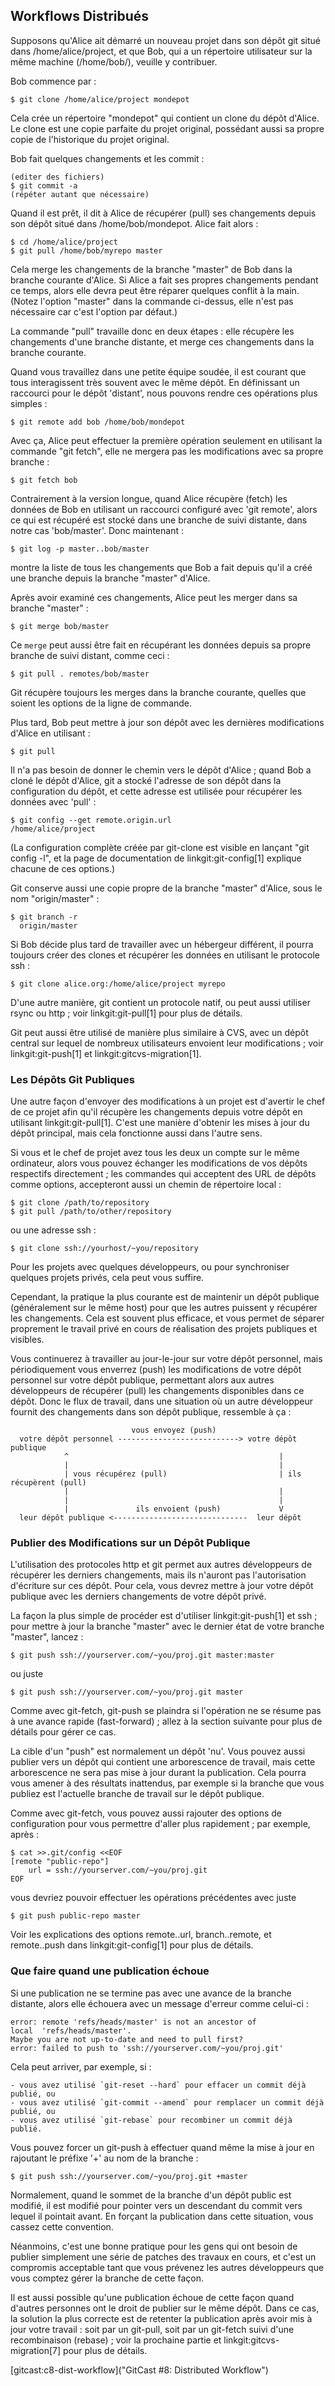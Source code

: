 ## Workflows Distribués ##

Supposons qu'Alice ait démarré un nouveau projet dans son dépôt git
situé dans /home/alice/project, et que Bob, qui a un répertoire
utilisateur sur la même machine (/home/bob/), veuille y
contribuer.

Bob commence par :

    $ git clone /home/alice/project mondepot

Cela crée un répertoire "mondepot" qui contient un clone du dépôt
d'Alice. Le clone est une copie parfaite du projet original,
possédant aussi sa propre copie de l'historique du projet original.

Bob fait quelques changements et les commit :

    (editer des fichiers)
    $ git commit -a
    (répéter autant que nécessaire)

Quand il est prêt, il dit à Alice de récupérer (pull) ses changements
depuis son dépôt situé dans /home/bob/mondepot. Alice fait alors :

    $ cd /home/alice/project
    $ git pull /home/bob/myrepo master

Cela merge les changements de la branche "master" de Bob dans la branche
courante d'Alice. Si Alice a fait ses propres changements pendant ce temps,
alors elle devra peut être réparer quelques conflit à la main. (Notez l'option
"master" dans la commande ci-dessus, elle n'est pas nécessaire car c'est
l'option par défaut.)

La commande "pull" travaille donc en deux étapes : elle récupère les changements
d'une branche distante, et merge ces changements dans la branche courante.

Quand vous travaillez dans une petite équipe soudée, il est courant
que tous interagissent très souvent avec le même dépôt. En définissant un
raccourci pour le dépôt 'distant', nous pouvons rendre ces opérations plus
simples :

    $ git remote add bob /home/bob/mondepot

Avec ça, Alice peut effectuer la première opération seulement en
utilisant la commande "git fetch", elle ne mergera pas les modifications
avec sa propre branche :

    $ git fetch bob

Contrairement à la version longue, quand Alice récupère (fetch) les
données de Bob en utilisant un raccourci configuré avec 'git remote',
alors ce qui est récupéré est stocké dans une branche de suivi distante,
dans notre cas 'bob/master'. Donc maintenant :

    $ git log -p master..bob/master

montre la liste de tous les changements que Bob a fait depuis qu'il a créé
une branche depuis la branche "master" d'Alice.

Après avoir examiné ces changements, Alice peut les merger dans sa branche
"master" :

    $ git merge bob/master

Ce `merge` peut aussi être fait en récupérant les données depuis
sa propre branche de suivi distant, comme ceci :

    $ git pull . remotes/bob/master

Git récupère toujours les merges dans la branche courante,
quelles que soient les options de la ligne de commande.

Plus tard, Bob peut mettre à jour son dépôt avec les dernières
modifications d'Alice en utilisant :

    $ git pull

Il n'a pas besoin de donner le chemin vers le dépôt d'Alice ; quand Bob a cloné
le dépôt d'Alice, git a stocké l'adresse de son dépôt dans la configuration
du dépôt, et cette adresse est utilisée pour récupérer les données avec 'pull' :

    $ git config --get remote.origin.url
    /home/alice/project

(La configuration complète créée par git-clone est visible en lançant
"git config -l", et la page de documentation de linkgit:git-config[1]
explique chacune de ces options.)

Git conserve aussi une copie propre de la branche "master" d'Alice,
sous le nom "origin/master" :

    $ git branch -r
      origin/master

Si Bob décide plus tard de travailler avec un hébergeur différent,
il pourra toujours créer des clones et récupérer les données en utilisant
le protocole ssh :

    $ git clone alice.org:/home/alice/project myrepo

D'une autre manière, git contient un protocole natif, ou peut aussi utiliser
rsync ou http ; voir linkgit:git-pull[1] pour plus de détails.

Git peut aussi être utilisé de manière plus similaire à CVS, avec un dépôt
central sur lequel de nombreux utilisateurs envoient leur modifications ;
voir linkgit:git-push[1] et linkgit:gitcvs-migration[1].

### Les Dépôts Git Publiques ###

Une autre façon d'envoyer des modifications à un projet est d'avertir
le chef de ce projet afin qu'il récupère les changements depuis votre
dépôt en utilisant linkgit:git-pull[1]. C'est une manière d'obtenir les
mises à jour du dépôt principal, mais cela fonctionne aussi dans
l'autre sens.

Si vous et le chef de projet avez tous les deux un compte sur le même
ordinateur, alors vous pouvez échanger les modifications de vos dépôts
respectifs directement ; les commandes qui acceptent des URL de dépôts
comme options, accepteront aussi un chemin de répertoire local :

    $ git clone /path/to/repository
    $ git pull /path/to/other/repository

ou une adresse ssh :

    $ git clone ssh://yourhost/~you/repository

Pour les projets avec quelques développeurs, ou pour synchroniser quelques
projets privés, cela peut vous suffire.

Cependant, la pratique la plus courante est de maintenir un dépôt publique
(généralement sur le même host) pour que les autres puissent y récupérer les
changements. Cela est souvent plus efficace, et vous permet de séparer
proprement le travail privé en cours de réalisation des projets publiques
et visibles.

Vous continuerez à travailler au jour-le-jour sur votre dépôt personnel,
mais périodiquement vous enverrez (push) les modifications de votre
dépôt personnel sur votre dépôt publique, permettant alors aux autres
développeurs de récupérer (pull) les changements disponibles dans ce dépôt.
Donc le flux de travail, dans une situation où un autre développeur 
fournit des changements dans son dépôt publique, ressemble à ça :

                               vous envoyez (push)
      votre dépôt personnel ---------------------------> votre dépôt publique
                ^                                               |
                |                                               |
                | vous récupérez (pull)                         | ils récupèrent (pull)
                |                                               |
                |                                               |
                |               ils envoient (push)             V
      leur dépôt publique <------------------------------  leur dépôt
      


### Publier des Modifications sur un Dépôt Publique ###

L'utilisation des protocoles http et git permet aux autres développeurs
de récupérer les derniers changements, mais ils n'auront pas l'autorisation
d'écriture sur ces dépôt. Pour cela, vous devrez mettre à jour votre dépôt
publique avec les derniers changements de votre dépôt privé.

La façon la plus simple de procéder est d'utiliser linkgit:git-push[1] et ssh ;
pour mettre à jour la branche "master" avec le dernier état de votre branche
"master", lancez :

    $ git push ssh://yourserver.com/~you/proj.git master:master

ou juste

    $ git push ssh://yourserver.com/~you/proj.git master

Comme avec git-fetch, git-push se plaindra si l'opération ne se résume
pas à une avance rapide (fast-forward) ; allez à la section suivante
pour plus de détails pour gérer ce cas.

La cible d'un "push" est normalement un dépôt 'nu'. Vous pouvez aussi publier
vers un dépôt qui contient une arborescence de travail, mais cette arborescence
ne sera pas mise à jour durant la publication. Cela pourra vous amener à des
résultats inattendus, par exemple si la branche que vous publiez est l'actuelle
branche de travail sur le dépôt publique.

Comme avec git-fetch, vous pouvez aussi rajouter des options de configuration
pour vous permettre d'aller plus rapidement ; par exemple, après :

    $ cat >>.git/config <<EOF
    [remote "public-repo"]
    	url = ssh://yourserver.com/~you/proj.git
    EOF

vous devriez pouvoir effectuer les opérations précédentes avec juste

    $ git push public-repo master

Voir les explications des options remote.<name>.url, branch.<name>.remote,
et remote.<name>.push dans linkgit:git-config[1] pour plus de détails.

### Que faire quand une publication échoue ###

Si une publication ne se termine pas avec une avance de la branche distante,
alors elle échouera avec un message d'erreur comme celui-ci :

    error: remote 'refs/heads/master' is not an ancestor of
    local  'refs/heads/master'.
    Maybe you are not up-to-date and need to pull first?
    error: failed to push to 'ssh://yourserver.com/~you/proj.git'

Cela peut arriver, par exemple, si :

	- vous avez utilisé `git-reset --hard` pour effacer un commit déjà publié, ou
	- vous avez utilisé `git-commit --amend` pour remplacer un commit déjà publié, ou
	- vous avez utilisé `git-rebase` pour recombiner un commit déjà publié.

Vous pouvez forcer un git-push à effectuer quand même la mise à jour
en rajoutant le préfixe '+' au nom de la branche :

    $ git push ssh://yourserver.com/~you/proj.git +master

Normalement, quand le sommet de la branche d'un dépôt public est modifié,
il est modifié pour pointer vers un descendant du commit vers lequel il
pointait avant. En forçant la publication dans cette situation, vous
cassez cette convention.

Néanmoins, c'est une bonne pratique pour les gens qui ont besoin de publier
simplement une série de patches des travaux en cours, et c'est un
compromis acceptable tant que vous prévenez les autres développeurs que
vous comptez gérer la branche de cette façon.

Il est aussi possible qu'une publication échoue de cette façon quand
d'autres personnes ont le droit de publier sur le même dépôt. Dans ce cas,
la solution la plus correcte est de retenter la publication après avoir mis
à jour votre travail : soit par un git-pull, soit par un git-fetch suivi
d'une recombinaison (rebase) ; voir la prochaine partie et
linkgit:gitcvs-migration[7] pour plus de détails.

[gitcast:c8-dist-workflow]("GitCast #8: Distributed Workflow")
